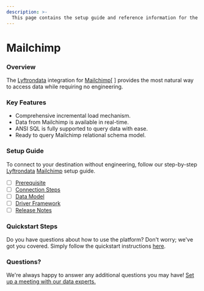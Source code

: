 ```yaml
---
description: >-
  This page contains the setup guide and reference information for the Mailchimp source connector.
---
```


# Mailchimp

### Overview

The [Lyftrondata](https://www.lyftrondata.com/) integration for [Mailchimp](https://www.lyftrondata.com/integration/marketing-analytics/mailchimp//)[ ] provides the most natural way to access data while requiring no engineering.

### Key Features

* Comprehensive incremental load mechanism.
* Data from Mailchimp is available in real-time.&#x20;
* ANSI SQL is fully supported to query data with ease.
* Ready to query Mailchimp relational schema model.

### Setup Guide

To connect to your destination without engineering, follow our step-by-step [Lyftrondata](https://www.lyftrondata.com/)  [Mailchimp](https://www.lyftrondata.com/integration/marketing-analytics/mailchimp/) setup guide.

* [ ] [Prerequisite](../../marketing-analytics/mailchimp/prerequisite.md)
* [ ] [Connection Steps](../../marketing-analytics/mailchimp/connection-steps.md)
* [ ] [Data Model](../../marketing-analytics/mailchimp/data-model/)
* [ ] [Driver Framework](../../marketing-analytics/mailchimp/driver-framework/)
* [ ] [Release Notes](../../marketing-analytics/mailchimp/release-notes.md)

### Quickstart Steps

Do you have questions about how to use the platform? Don't worry; we've got you covered. Simply follow the quickstart instructions [here](../../../marketing-analytics/mailchimp/quickstart-steps.md).

### Questions? <a href="#questions" id="questions"></a>

We're always happy to answer any additional questions you may have! [Set up a meeting with our data experts.](https://www.lyftrondata.com/book-a-meeting/)

